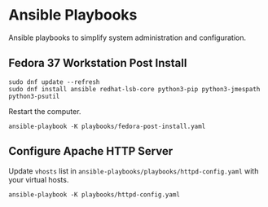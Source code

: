 # Ansible Playbooks
Ansible playbooks to simplify system administration and configuration.

## Fedora 37 Workstation Post Install
```
sudo dnf update --refresh
sudo dnf install ansible redhat-lsb-core python3-pip python3-jmespath python3-psutil
```
Restart the computer.
```
ansible-playbook -K playbooks/fedora-post-install.yaml
```

## Configure Apache HTTP Server

Update ```vhosts``` list in ```ansible-playbooks/playbooks/httpd-config.yaml``` with your virtual hosts.

```
ansible-playbook -K playbooks/httpd-config.yaml
```
